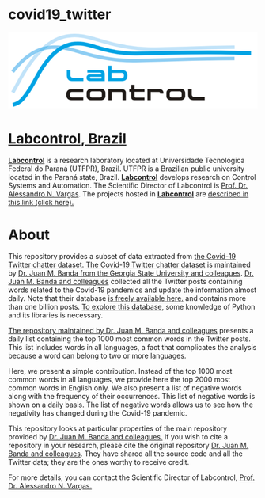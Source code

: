 # covid19_twitter

<p align="center"><a href="http://www.labcontrol.xyz/dokuwiki" target="_blank" rel="noopener"><img src="images/logo.png"></a></p>

# [Labcontrol, Brazil](http://www.labcontrol.xyz/dokuwiki)

[**Labcontrol**](http://www.labcontrol.xyz/dokuwiki)  is a research laboratory located at Universidade Tecnológica Federal do Paraná (UTFPR), Brazil. UTFPR is a Brazilian public university located in the Paraná state, Brazil. [**Labcontrol**](http://www.labcontrol.xyz/dokuwiki)  develops research on Control Systems and Automation. The Scientific Director of Labcontrol is [Prof. Dr. Alessandro N. Vargas](http://www.anvargas.com). The projects hosted in [**Labcontrol**](http://www.labcontrol.xyz/dokuwiki)  are [described in this link (click here).](http://www.anvargas.com/blog)

About
============

This repository provides a subset of data extracted from [the Covid-19 Twitter chatter dataset](https://github.com/thepanacealab/covid19_twitter). [The Covid-19 Twitter chatter dataset](https://github.com/thepanacealab/covid19_twitter) is maintained by [Dr. Juan M. Banda from the Georgia State University and colleagues](https://github.com/thepanacealab/covid19_twitter). [Dr. Juan M. Banda and colleagues](https://github.com/thepanacealab/covid19_twitter) collected all the Twitter posts containing words related to the Covid-19 pandemics and update the information almost daily. Note that their database  [is freely available here.](https://github.com/thepanacealab/covid19_twitter) and contains more than one billion posts. [To explore this database](https://github.com/thepanacealab/covid19_twitter), some knowledge of Python and its libraries is necessary. 

[The repository maintained by Dr. Juan M. Banda and colleagues](https://github.com/thepanacealab/covid19_twitter)  presents a daily list containing the top 1000 most common words in the Twitter posts. This list includes words in all languages, a fact that complicates the analysis because a word can belong to two or more languages. 

Here, we present a simple contribution. Instead of the top 1000 most common words in all languages, we provide here the top 2000 most common words in English only. We also present a list of negative words along with the frequency of their occurrences. This list of negative words is shown on a daily basis. The list of negative words allows us to see how the negativity has changed during the Covid-19 pandemic.

This repository looks at particular properties of the main repository provided by [Dr. Juan M. Banda and colleagues.](https://github.com/thepanacealab/covid19_twitter) If you wish to cite a repository in your research, please cite the original repository [Dr. Juan M. Banda and colleagues](https://github.com/thepanacealab/covid19_twitter). They have shared all the source code and all the Twitter data; they are the ones worthy to receive credit.

For more details, you can contact the Scientific Director of Labcontrol, [Prof. Dr. Alessandro N. Vargas.](http://www.anvargas.com)
